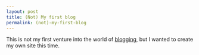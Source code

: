 ```yaml
---
layout: post
title: (Not) My first blog
permalink: (not)-my-first-blog
---
```


This is not my first venture into the world of [blogging](https://a-deliberate-mistake.weebly.com), but I wanted to create my own site this time.